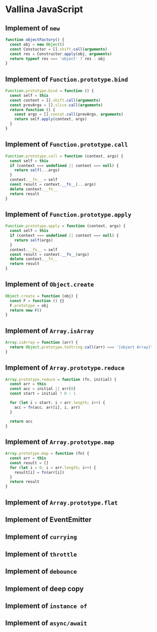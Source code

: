 # Vallina JavaScript

## Implement of `new`

```javascript
function objectFactory() {
  const obj = new Object()
  const Constuctor = [].shift.call(arguments)
  const res = Constructor.apply(obj, arguments)
  return typeof res === 'object' ? res : obj
}
```

## Implement of `Function.prototype.bind`

```javascript
Function.prototype.bind = function () {
  const self = this
  const context = [].shift.call(arguments)
  const prevArgs = [].slice.call(arguments)
  return function () {
    const args = [].concat.call(prevArgs, arguments)
    return self.apply(context, args)
  }
}
```

## Implement of `Function.prototype.call`

```javascript
Function.prototype.call = function (context, args) {
  const self = this
  if (context === undefined || context === null) {
    return self(...args)
  }
  context.__fn__ = self
  const result = context.__fn__(...args)
  delete context.__fn__
  return result
}
```

## Implement of `Function.prototype.apply`

```javascript
Function.prototype.apply = function (context, args) {
  const self = this
  if (context === undefined || context === null) {
    return self(args)
  }
  context.__fn__ = self
  const result = context.__fn__(args)
  delete context.__fn__
  return result
}
```

## Implement of `Object.create`

```javascript
Object.create = function (obj) {
  const F = function () {}
  F.prototype = obj
  return new F()
}
```

## Implement of `Array.isArray`

```javascript
Array.isArray = function (arr) {
  return Object.prototype.toString.call(arr) === '[object Array]'
}
```

## Implement of `Array.prototype.reduce`

```javascript
Array.prototype.reduce = function (fn, initial) {
  const arr = this
  const acc = initial || arr[0]
  const start = initial ? 0 : 1

  for (let i = start; i < arr.length; i++) {
    acc = fn(acc, arr[i], i, arr)
  }

  return acc
}
```

## Implement of `Array.prototype.map`

```javascript
Array.prototype.map = function (fn) {
  const arr = this
  const result = []
  for (let i = 0; i < arr.length; i++) {
    result[i] = fn(arr[i])
  }
  return result
}
```

## Implement of `Array.prototype.flat`

## Implement of EventEmitter

## Implement of `currying`

## Implement of `throttle`

## Implement of `debounce`

## Implement of deep copy

## Implement of `instance of`

## Implement of `async/await`
